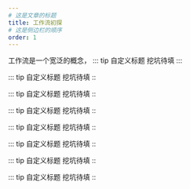 ```yaml
---
# 这是文章的标题
title: 工作流初探
# 这是侧边栏的顺序
order: 1
---
```

工作流是一个宽泛的概念，
::: tip 自定义标题
挖坑待填
:::

::: tip 自定义标题
挖坑待填
::

::: tip 自定义标题
挖坑待填
::

::: tip 自定义标题
挖坑待填
::

::: tip 自定义标题
挖坑待填
::

::: tip 自定义标题
挖坑待填
::

::: tip 自定义标题
挖坑待填
::

::: tip 自定义标题
挖坑待填
::